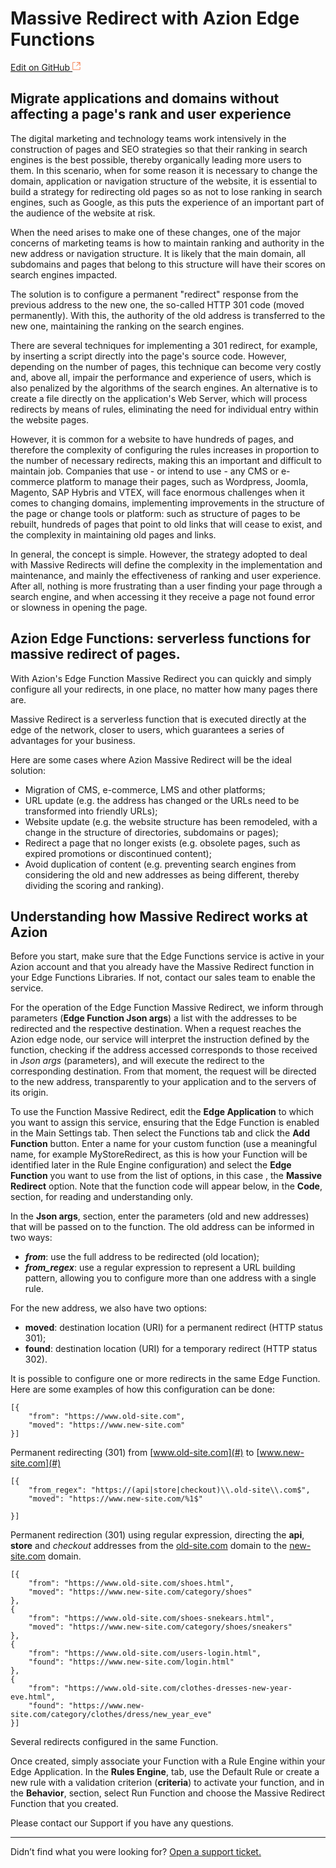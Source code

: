 # Massive Redirect with **Azion Edge Functions**
[Edit on GitHub <svg width="14" height="14" xmlns="http://www.w3.org/2000/svg"><g fill="none" stroke="#F3652B"><path d="M4.81.71H.672v11.43H12.1V8.001" stroke-width=".8"/><path d="M6.87.786h5.155V5.94M6.31 6.5L12.026.786"/></g></svg>](https://github.com/aziontech/docs_en/edit/master/use-cases/massive-redirect/index.md)

## Migrate applications and domains without affecting a page's rank and user experience

The digital marketing and technology teams work intensively in the construction of pages and SEO strategies so that their ranking in search engines is the best possible, thereby organically leading more users to them. In this scenario, when for some reason it is necessary to change the domain, application or navigation structure of the website, it is essential to build a strategy for redirecting old pages so as not to lose ranking in search engines, such as Google, as this puts the experience of an important part of the audience of the website at risk.

When the need arises to make one of these changes, one of the major concerns of marketing teams is how to maintain ranking and authority in the new address or navigation structure. It is likely that the main domain, all subdomains and pages that belong to this structure will have their scores on search engines impacted.

The solution is to configure a permanent "redirect" response from the previous address to the new one, the so-called HTTP 301 code (moved permanently). With this, the authority of the old address is transferred to the new one, maintaining the ranking on the search engines.

There are several techniques for implementing a 301 redirect, for example, by inserting a script directly into the page's source code. However, depending on the number of pages, this technique can become very costly and, above all, impair the performance and experience of users, which is also penalized by the algorithms of the search engines. An alternative is to create a file directly on the application's Web Server, which will process redirects by means of rules, eliminating the need for individual entry within the website pages.

However, it is common for a website to have hundreds of pages, and therefore the complexity of configuring the rules increases in proportion to the number of necessary redirects, making this an important and difficult to maintain job. Companies that use - or intend to use - any CMS or e-commerce platform to manage their pages, such as Wordpress, Joomla, Magento, SAP Hybris and VTEX, will face enormous challenges when it comes to changing domains, implementing improvements in the structure of the page or change tools or platform: such as structure of pages to be rebuilt, hundreds of pages that point to old links that will cease to exist, and the complexity in maintaining old pages and links.

In general, the concept is simple. However, the strategy adopted to deal with Massive Redirects will define the complexity in the implementation and maintenance, and mainly the effectiveness of ranking and user experience. After all, nothing is more frustrating than a user finding your page through a search engine, and when accessing it they receive a page not found error or slowness in opening the page.

## Azion Edge Functions: serverless functions for massive redirect of pages.

With Azion's Edge Function Massive Redirect you can quickly and simply configure all your redirects, in one place, no matter how many pages there are.

Massive Redirect is a serverless function that is executed directly at the edge of the network, closer to users, which guarantees a series of advantages for your business.

Here are some cases where Azion Massive Redirect will be the ideal solution:

* Migration of CMS, e-commerce, LMS and other platforms;
* URL update (e.g. the address has changed or the URLs need to be transformed into friendly URLs);
* Website update (e.g. the website structure has been remodeled, with a change in the structure of directories, subdomains or pages);
* Redirect a page that no longer exists (e.g. obsolete pages, such as expired promotions or discontinued content);
* Avoid duplication of content (e.g. preventing search engines from considering the old and new addresses as being different, thereby dividing the scoring and ranking).

## Understanding how Massive Redirect works at Azion

Before you start, make sure that the Edge Functions service is active in your Azion account and that you already have the Massive Redirect function in your Edge Functions Libraries. If not, contact our sales team to enable the service.

For the operation of the Edge Function Massive Redirect, we inform through parameters (**Edge Function Json args**) a list with the addresses to be redirected and the respective destination. When a request reaches the Azion edge node, our service will interpret the instruction defined by the function, checking if the address accessed corresponds to those received in *Json args* (parameters), and will execute the redirect to the corresponding destination. From that moment, the request will be directed to the new address, transparently to your application and to the servers of its origin.

To use the Function Massive Redirect, edit the **Edge Application** to which you want to assign this service, ensuring that the Edge Function is enabled in the Main Settings tab. Then select the Functions tab and click the **Add Function** button. Enter a name for your custom function (use a meaningful name, for example MyStoreRedirect, as this is how your Function will be identified later in the Rule Engine configuration) and select the **Edge Function** you want to use from the list of options, in this case , the **Massive Redirect** option. Note that the function code will appear below, in the **Code**, section, for reading and understanding only. 

In the **Json args**, section, enter the parameters (old and new addresses) that will be passed on to the function. The old address can be informed in two ways:

* _**from**_: use the full address to be redirected (old location);
* _**from_regex**_: use a regular expression to represent a URL building pattern, allowing you to configure more than one address with a single rule.

For the new address, we also have two options:

* **moved**: destination location (URI) for a permanent redirect (HTTP status 301);
* **found**: destination location (URI) for a temporary redirect (HTTP status 302).

It is possible to configure one or more redirects in the same Edge Function. Here are some examples of how this configuration can be done:

~~~
[{
    "from": "https://www.old-site.com",
    "moved": "https://www.new-site.com"
}]
~~~
Permanent redirecting (301) from [www.old-site.com](#) to [www.new-site.com](#)

~~~
[{
    "from_regex": "https://(api|store|checkout)\\.old-site\\.com$",
    "moved": "https://www.new-site.com/%1$"

}]
~~~
Permanent redirection (301) using regular expression, directing the **api**, **store** and *checkout* addresses from the [old-site.com](#) domain to the [new-site.com](#) domain.

~~~
[{
    "from": "https://www.old-site.com/shoes.html",
    "moved": "https://www.new-site.com/category/shoes"
},
{
    "from": "https://www.old-site.com/shoes-snekears.html",
    "moved": "https://www.new-site.com/category/shoes/sneakers"
},
{
    "from": "https://www.old-site.com/users-login.html",
    "found": "https://www.new-site.com/login.html"
},
{
    "from": "https://www.old-site.com/clothes-dresses-new-year-eve.html",
    "found": "https://www.new-site.com/category/clothes/dress/new_year_eve"
}]
~~~
Several redirects configured in the same Function.

Once created, simply associate your Function with a Rule Engine within your Edge Application. In the **Rules Engine**,  tab, use the Default Rule or create a new rule with a validation criterion (**criteria**) to activate your function, and in the **Behavior**, section, select Run Function and choose the Massive Redirect Function that you created.


Please contact our Support if you have any questions.

---

Didn’t find what you were looking for? [Open a support ticket.](https://tickets.azion.com/)

